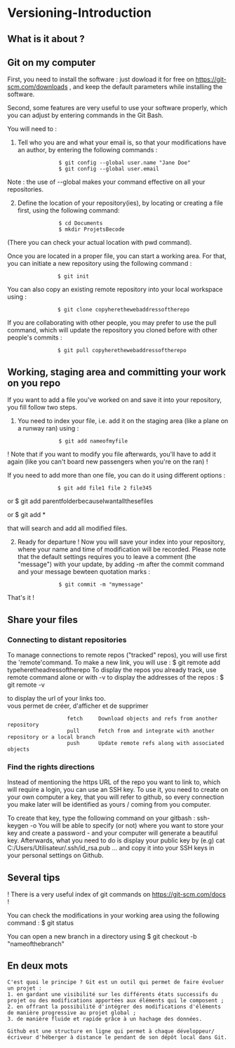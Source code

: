 # Versioning-Introduction

## What is it about ?



## Git on my computer

First, you need to install the software : just dowload it for free on https://git-scm.com/downloads , and keep the default parameters while installing the software.

Second, some features are very useful to use your software properly, which you can adjust by entering commands in the Git Bash.

You will need to :

1. Tell who you are and what your email is, so that your modifications have an author, by entering the following commands :

                    $ git config --global user.name "Jane Doe"
                    $ git config --global user.email   

Note : the use of --global makes your command effective on all your repositories.


2. Define the location of your repository(ies), by locating or creating a file first, using the following command:

                    $ cd Documents
                    $ mkdir ProjetsBecode

(There you can check your actual location with pwd command).

Once you are located in a proper file, you can start a working area. For that, you can initiate a new repository using the following command :

                    $ git init

You can also copy an existing remote repository into your local workspace using :

                    $ git clone copyherethewebaddressoftherepo

If you are collaborating with other people, you may prefer to use the pull command, which will update the repository you cloned before with other people's commits :

                    $ git pull copyherethewebaddressoftherepo


## Working, staging area and committing your work on you repo

If you want to add a file you've worked on and save it into your repository, you fill follow two steps.

1. You need to index your file, i.e. add it on the staging area (like a plane on a runway ran) using :

                    $ git add nameofmyfile

! Note that if you want to modify you file afterwards, you'll have to add it again (like you can't board new passengers when you're on the ran) !

If you need to add more than one file, you can do it using different options :

                    $ git add file1 file 2 file345
                    
or                  $ git add parentfolderbecauseIwantallthesefiles

or                  $ git add *    

that will search and add all modified files.

2. Ready for departure ! Now you will save your index into your repository, where your name and time of modification will be recorded. Please note that the default settings requires you to leave a comment (the "message") with your update, by adding -m after the commit command and your message bewteen quotation marks :

                    $ git commit -m "mymessage"

That's it !

## Share your files

### Connecting to distant repositories

To manage connections to remote repos ("tracked" repos), you will use first the 'remote'command. To make a new link, you will use :
                    $ git remote add typeheretheadressoftherepo
To display the repos you already track, use remote command alone or with -v to display the addresses of the repos :
                    $ git remote -v

to display the url of your links too.                     
  vous permet de créer, d'afficher et de supprimer

                       fetch     Download objects and refs from another repository
                       pull      Fetch from and integrate with another repository or a local branch
                       push      Update remote refs along with associated objects

### Find the rights directions

Instead of mentioning the https URL of the repo you want to link to, which will require a login, you can use an SSH key. To use it, you need to create on your own computer a key, that you will refer to github, so every connection you make later will be identified as yours / coming from you computer.

To create that key, type the following command on your gitbash :
                    ssh-keygen -o
You will be able to specify (or not) where you want to store your key and create a password - and your computer will generate a beautiful key. Afterwards, what you need to do is display your public key by (e.g)
                    cat C:/Users/Utilisateur/.ssh/id_rsa.pub
... and copy it into your SSH keys in your personal settings on Github.  




## Several tips
! There is a very useful index of git commands on https://git-scm.com/docs !

You can check the modifications in your working area using the following command :
                    $ git status

You can open a new branch in a directory using
                    $ git checkout -b "nameofthebranch"




## En deux mots

```
C'est quoi le principe ? Git est un outil qui permet de faire évoluer un projet :
1. en gardant une visibilité sur les différents états successifs du projet ou des modifications apportées aux éléments qui le composent ;
2. en offrant la possibilité d'intégrer des modifications d'éléments de manière progressive au projet global ;
3. de manière fluide et rapide grâce à un hachage des données.

Github est une structure en ligne qui permet à chaque développeur/écriveur d'héberger à distance le pendant de son dépôt local dans Git.
